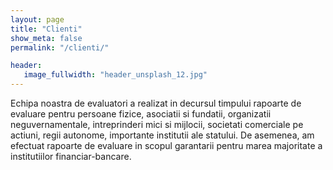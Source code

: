 ```yaml
---
layout: page
title: "Clienti"
show_meta: false
permalink: "/clienti/"

header:
   image_fullwidth: "header_unsplash_12.jpg"
---
```


Echipa noastra de evaluatori a realizat in decursul timpului rapoarte de evaluare pentru persoane fizice, asociatii si fundatii, organizatii neguvernamentale, intreprinderi mici si mijlocii, societati comerciale pe actiuni, regii autonome, importante institutii ale statului.
De asemenea, am efectuat rapoarte de evaluare in scopul garantarii pentru marea majoritate a institutiilor financiar-bancare.